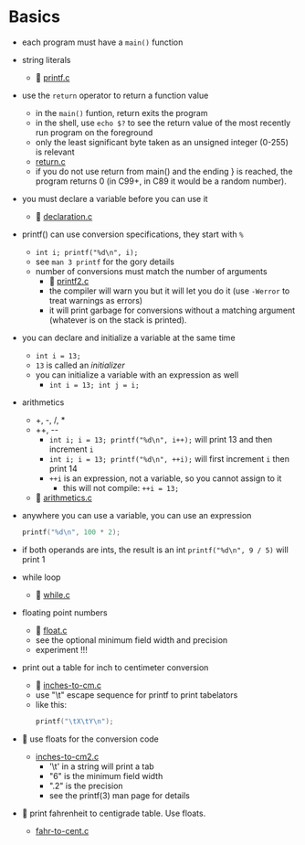 # Basics

- each program must have a `main()` function

- string literals
	- :eyes: [printf.c](/src/printf.c)

- use the `return` operator to return a function value
	- in the `main()` funtion, return exits the program
	- in the shell, use `echo $?` to see the return value of the most
	  recently run program on the foreground
	- only the least significant byte taken as an unsigned integer (0-255)
	  is relevant
	- [return.c](/src/return.c)
	- if you do not use return from main() and the ending } is reached, the
	  program returns 0 (in C99+, in C89 it would be a random number).

- you must declare a variable before you can use it
	- :eyes: [declaration.c](/src/declaration.c)

- printf() can use conversion specifications, they start with `%`
	- `int i; printf("%d\n", i);`
	- see `man 3 printf` for the gory details
	- number of conversions must match the number of arguments
		- :eyes: [printf2.c](/src/printf2.c)
		- the compiler will warn you but it will let you do it (use
		  `-Werror` to treat warnings as errors)
		- it will print garbage for conversions without a matching
		  argument (whatever is on the stack is printed).

- you can declare and initialize a variable at the same time
	- `int i = 13;`
	- `13` is called an *initializer*
	- you can initialize a variable with an expression as well
		- `int i = 13; int j = i;`

- arithmetics
	- +, -, /, *
	- ++, --
		- `int i; i = 13; printf("%d\n", i++);` will print 13 and then
		  increment `i`
		- `int i; i = 13; printf("%d\n", ++i);` will first increment `i`
		  then print 14
		- `++i` is an expression, not a variable, so you cannot assign to it
			- this will not compile: `++i = 13;`
	- :eyes: [arithmetics.c](/src/arithmetics.c)

- anywhere you can use a variable, you can use an expression
	```C
	printf("%d\n", 100 * 2);
	```

- if both operands are ints, the result is an int
	`printf("%d\n", 9 / 5)` will print 1

- while loop
	- :eyes: [while.c](/src/while.c)

- floating point numbers
	- :eyes: [float.c](/src/float.c)
	- see the optional minimum field width and precision
	- experiment !!!

- print out a table for inch to centimeter conversion
	- :eyes: [inches-to-cm.c](/src/inches-to-cm.c)
	- use "\t" escape sequence for printf to print tabelators
	- like this:
	   ```C
	   printf("\tX\tY\n");
	   ```

- :wrench: use floats for the conversion code
	- [inches-to-cm2.c](/src/inches-to-cm2.c)
		- '\t' in a string will print a tab
		- "6" is the minimum field width 
		- ".2" is the precision
		- see the printf(3) man page for details

- :wrench: print fahrenheit to centigrade table.  Use floats.
	- [fahr-to-cent.c](/src/fahr-to-cent.c)
